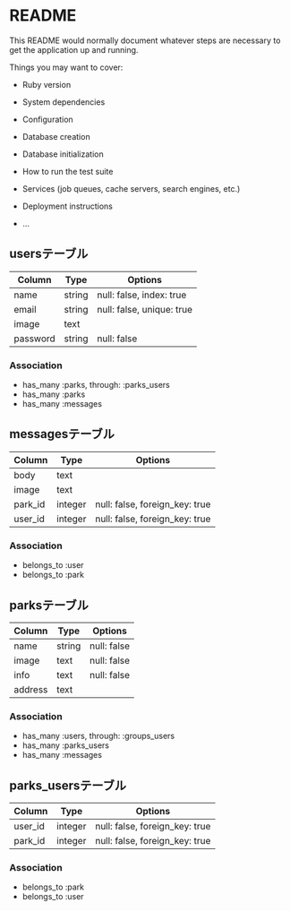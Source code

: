 # README

This README would normally document whatever steps are necessary to get the
application up and running.

Things you may want to cover:

* Ruby version

* System dependencies

* Configuration

* Database creation

* Database initialization

* How to run the test suite

* Services (job queues, cache servers, search engines, etc.)

* Deployment instructions

* ...

## usersテーブル
|Column|Type|Options|
|------|----|-------|
|name|string|null: false, index: true|
|email|string|null: false, unique: true|
|image|text||
|password|string|null: false|

### Association
- has_many :parks, through: :parks_users
- has_many :parks
- has_many :messages

## messagesテーブル
|Column|Type|Options|
|------|----|-------|
|body|text||
|image|text||
|park_id|integer|null: false, foreign_key: true|
|user_id|integer|null: false, foreign_key: true|

### Association
- belongs_to :user
- belongs_to :park

## parksテーブル
|Column|Type|Options|
|------|----|-------|
|name|string|null: false|
|image|text|null: false|
|info|text|null: false|
|address|text|

### Association
- has_many :users, through: :groups_users
- has_many :parks_users
- has_many :messages


## parks_usersテーブル

|Column|Type|Options|
|------|----|-------|
|user_id|integer|null: false, foreign_key: true|
|park_id|integer|null: false, foreign_key: true|

### Association
- belongs_to :park
- belongs_to :user
